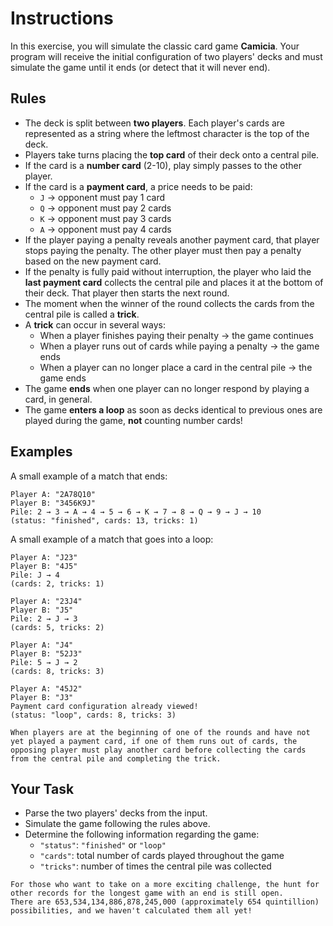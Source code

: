 # Instructions

In this exercise, you will simulate the classic card game **Camicia**.
Your program will receive the initial configuration of two players' decks and must simulate the game until it ends (or detect that it will never end).

## Rules

- The deck is split between **two players**.
  Each player's cards are represented as a string where the leftmost character is the top of the deck.
- Players take turns placing the **top card** of their deck onto a central pile.
- If the card is a **number card** (2-10), play simply passes to the other player.
- If the card is a **payment card**, a price needs to be paid:
  - `J` → opponent must pay 1 card
  - `Q` → opponent must pay 2 cards
  - `K` → opponent must pay 3 cards
  - `A` → opponent must pay 4 cards
- If the player paying a penalty reveals another payment card, that player stops paying the penalty.
  The other player must then pay a penalty based on the new payment card.
- If the penalty is fully paid without interruption, the player who laid the **last payment card** collects the central pile and places it at the bottom of their deck.
  That player then starts the next round.
- The moment when the winner of the round collects the cards from the central pile is called a **trick**.
- A **trick** can occur in several ways:
  - When a player finishes paying their penalty → the game continues
  - When a player runs out of cards while paying a penalty → the game ends
  - When a player can no longer place a card in the central pile → the game ends
- The game **ends** when one player can no longer respond by playing a card, in general.
- The game **enters a loop** as soon as decks identical to previous ones are played during the game, **not** counting number cards!

## Examples

A small example of a match that ends:

```text
Player A: "2A78Q10"
Player B: "3456K9J"
Pile: 2 → 3 → A → 4 → 5 → 6 → K → 7 → 8 → Q → 9 → J → 10
(status: "finished", cards: 13, tricks: 1)
```

A small example of a match that goes into a loop:

```text
Player A: "J23"
Player B: "4J5"
Pile: J → 4
(cards: 2, tricks: 1)

Player A: "23J4"
Player B: "J5"
Pile: 2 → J → 3
(cards: 5, tricks: 2)

Player A: "J4"
Player B: "52J3"
Pile: 5 → J → 2
(cards: 8, tricks: 3)

Player A: "45J2"
Player B: "J3"
Payment card configuration already viewed!
(status: "loop", cards: 8, tricks: 3)
```

~~~~exercism/caution
When players are at the beginning of one of the rounds and have not yet played a payment card, if one of them runs out of cards, the opposing player must play another card before collecting the cards from the central pile and completing the trick.
~~~~

## Your Task

- Parse the two players' decks from the input.
- Simulate the game following the rules above.
- Determine the following information regarding the game:
  - `"status"`: `"finished"` or `"loop"`
  - `"cards"`: total number of cards played throughout the game
  - `"tricks"`: number of times the central pile was collected

~~~~exercism/advanced
For those who want to take on a more exciting challenge, the hunt for other records for the longest game with an end is still open.
There are 653,534,134,886,878,245,000 (approximately 654 quintillion) possibilities, and we haven't calculated them all yet!
~~~~
